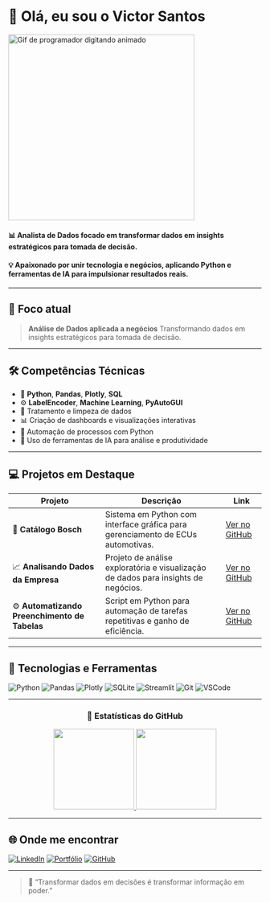 # 👋 Olá, eu sou o Victor Santos

<img src="https://media.giphy.com/media/qgQUggAC3Pfv687qPC/giphy.gif" width="370" alt="Gif de programador digitando animado"/>

#### 📊 **Analista de Dados focado em transformar dados em insights estratégicos para tomada de decisão.**
#### 💡 Apaixonado por unir **tecnologia e negócios**, aplicando Python e ferramentas de IA para impulsionar resultados reais.

---

## 🧠 Foco atual

> **Análise de Dados aplicada a negócios**
> Transformando dados em insights estratégicos para tomada de decisão.

---

## 🛠 Competências Técnicas

* 🐍 **Python**, **Pandas**, **Plotly**, **SQL**
* ⚙️ **LabelEncoder**, **Machine Learning**, **PyAutoGUI**
* 🧹 Tratamento e limpeza de dados
* 📊 Criação de dashboards e visualizações interativas
* 🤖 Automação de processos com Python
* 🧠 Uso de ferramentas de IA para análise e produtividade

---

## 💻 Projetos em Destaque

| Projeto                                       | Descrição                                                                          | Link                                                                                 |
| --------------------------------------------- | ---------------------------------------------------------------------------------- | ------------------------------------------------------------------------------------ |
| 🧩 **Catálogo Bosch**                         | Sistema em Python com interface gráfica para gerenciamento de ECUs automotivas.    | [Ver no GitHub](https://github.com/victorsantosg/cat-logo_bosch)                     |
| 📈 **Analisando Dados da Empresa**            | Projeto de análise exploratória e visualização de dados para insights de negócios. | [Ver no GitHub](https://github.com/victorsantosg/Analisando_dados_empresa)           |
| ⚙️ **Automatizando Preenchimento de Tabelas** | Script em Python para automação de tarefas repetitivas e ganho de eficiência.      | [Ver no GitHub](https://github.com/victorsantosg/Automatizando_preenchimento_tabela) |

---

## 🚀 Tecnologias e Ferramentas

![Python](https://img.shields.io/badge/Python-3776AB?style=for-the-badge\&logo=python\&logoColor=white)
![Pandas](https://img.shields.io/badge/Pandas-150458?style=for-the-badge\&logo=pandas\&logoColor=white)
![Plotly](https://img.shields.io/badge/Plotly-3F4F75?style=for-the-badge\&logo=plotly\&logoColor=white)
![SQLite](https://img.shields.io/badge/SQLite-003B57?style=for-the-badge\&logo=sqlite\&logoColor=white)
![Streamlit](https://img.shields.io/badge/Streamlit-FF4B4B?style=for-the-badge\&logo=streamlit\&logoColor=white)
![Git](https://img.shields.io/badge/Git-F05032?style=for-the-badge\&logo=git\&logoColor=white)
![VSCode](https://img.shields.io/badge/VS_Code-0078D4?style=for-the-badge\&logo=visual-studio-code\&logoColor=white)

---

<div align="center">

### 🚀 Estatísticas do GitHub

<a href="https://github.com/victorsantosg">
  <img height="160em" src="https://github-readme-stats.vercel.app/api?username=victorsantosg&show_icons=true&theme=radical&count_private=true&hide_border=true" />
  <img height="160em" src="https://github-readme-stats.vercel.app/api/top-langs/?username=victorsantosg&layout=compact&theme=radical&hide_border=true" />
</a>

</div>


---

## 🌐 Onde me encontrar

[![LinkedIn](https://img.shields.io/badge/LinkedIn-0077B5?style=for-the-badge\&logo=linkedin\&logoColor=white)](https://www.linkedin.com/in/victor-santos-0a86021b7)
[![Portfólio](https://img.shields.io/badge/Portf%C3%B3lio-000000?style=for-the-badge\&logo=netlify\&logoColor=white)](https://portfoliovictor.netlify.app/)
[![GitHub](https://img.shields.io/badge/GitHub-171515?style=for-the-badge\&logo=github\&logoColor=white)](https://github.com/victorsantosg)

---

> 💬 “Transformar dados em decisões é transformar informação em poder.”
